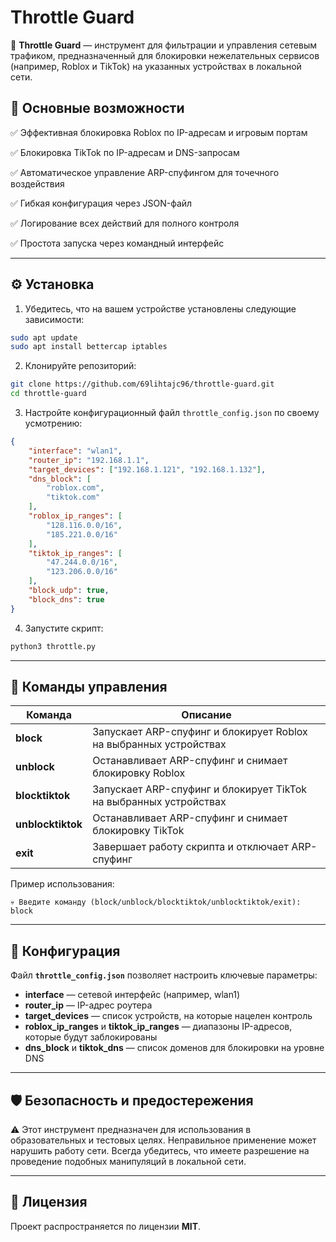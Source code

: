 # Throttle Guard

🚨 **Throttle Guard** — инструмент для фильтрации и управления сетевым трафиком, предназначенный для блокировки нежелательных сервисов (например, Roblox и TikTok) на указанных устройствах в локальной сети.

## 🌟 Основные возможности
✅ Эффективная блокировка Roblox по IP-адресам и игровым портам

✅ Блокировка TikTok по IP-адресам и DNS-запросам

✅ Автоматическое управление ARP-спуфингом для точечного воздействия

✅ Гибкая конфигурация через JSON-файл

✅ Логирование всех действий для полного контроля

✅ Простота запуска через командный интерфейс

---

## ⚙️ Установка
1. Убедитесь, что на вашем устройстве установлены следующие зависимости:
```bash
sudo apt update
sudo apt install bettercap iptables
```
2. Клонируйте репозиторий:
```bash
git clone https://github.com/69lihtajc96/throttle-guard.git
cd throttle-guard
```
3. Настройте конфигурационный файл `throttle_config.json` по своему усмотрению:

```json
{
    "interface": "wlan1",
    "router_ip": "192.168.1.1",
    "target_devices": ["192.168.1.121", "192.168.1.132"],
    "dns_block": [
        "roblox.com",
        "tiktok.com"
    ],
    "roblox_ip_ranges": [
        "128.116.0.0/16",
        "185.221.0.0/16"
    ],
    "tiktok_ip_ranges": [
        "47.244.0.0/16",
        "123.206.0.0/16"
    ],
    "block_udp": true,
    "block_dns": true
}
```
4. Запустите скрипт:
```bash
python3 throttle.py
```

---

## 🚨 Команды управления

| Команда           | Описание |
|-------------------|-----------|
| **block**          | Запускает ARP-спуфинг и блокирует Roblox на выбранных устройствах |
| **unblock**        | Останавливает ARP-спуфинг и снимает блокировку Roblox |
| **blocktiktok**    | Запускает ARP-спуфинг и блокирует TikTok на выбранных устройствах |
| **unblocktiktok**  | Останавливает ARP-спуфинг и снимает блокировку TikTok |
| **exit**           | Завершает работу скрипта и отключает ARP-спуфинг |

Пример использования:
```
💀 Введите команду (block/unblock/blocktiktok/unblocktiktok/exit): block
```

---

## 🔧 Конфигурация
Файл **`throttle_config.json`** позволяет настроить ключевые параметры:
- **interface** — сетевой интерфейс (например, wlan1)
- **router_ip** — IP-адрес роутера
- **target_devices** — список устройств, на которые нацелен контроль
- **roblox_ip_ranges** и **tiktok_ip_ranges** — диапазоны IP-адресов, которые будут заблокированы
- **dns_block** и **tiktok_dns** — список доменов для блокировки на уровне DNS

---

## 🛡️ Безопасность и предостережения
⚠️ Этот инструмент предназначен для использования в образовательных и тестовых целях. Неправильное применение может нарушить работу сети. Всегда убедитесь, что имеете разрешение на проведение подобных манипуляций в локальной сети.

---

## 📜 Лицензия
Проект распространяется по лицензии **MIT**.
